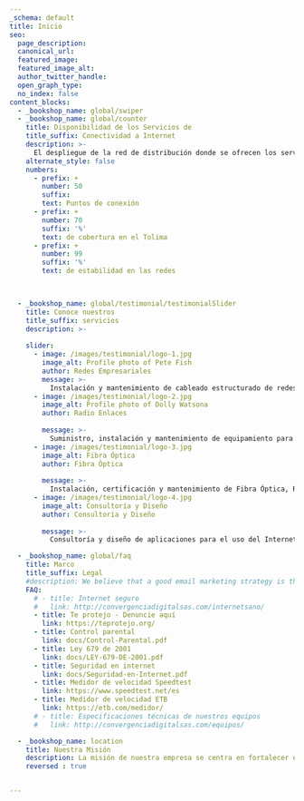 ```yaml
---
_schema: default
title: Inicio
seo:
  page_description:
  canonical_url:
  featured_image:
  featured_image_alt:
  author_twitter_handle:
  open_graph_type:
  no_index: false
content_blocks:
  - _bookshop_name: global/swiper
  - _bookshop_name: global/counter
    title: Disponibilidad de los Servicios de 
    title_suffix: Conectividad a Internet
    description: >-
      El despliegue de la red de distribución donde se ofrecen los servicios de conectividad a Internet por parte de Convergencia Digital esta basado en tecnología Wi-Fi de largo alcance por lo que la disponibilidad del servicio es del 99,6%.
    alternate_style: false
    numbers:
      - prefix: +
        number: 50
        suffix: 
        text: Puntos de conexión 
      - prefix: +
        number: 70
        suffix: '%'
        text: de cobertura en el Tolima
      - prefix: +
        number: 99
        suffix: '%'
        text: de estabilidad en las redes
 


  - _bookshop_name: global/testimonial/testimonialSlider
    title: Conoce nuestros 
    title_suffix: servicios
    description: >-
      
    slider:
      - image: /images/testimonial/logo-1.jpg
        image_alt: Profile photo of Pete Fish
        author: Redes Empresariales
        message: >-
          Instalación y mantenimiento de cableado estructurado de redes de telecomunicaciones y de redes empresariales. Instalación y gestión de zonas Wi-fi.
      - image: /images/testimonial/logo-2.jpg
        image_alt: Profile photo of Dolly Watsona
        author: Radio Enlaces
        
        message: >-
          Suministro, instalación y mantenimiento de equipamiento para el radio enlace PtP y PtMP aplicado tanto a proyectos corporativos, como gubernamentales.
      - image: /images/testimonial/logo-3.jpg
        image_alt: Fibra Óptica
        author: Fibra Óptica
         
        message: >-
          Instalación, certificación y mantenimiento de Fibra Óptica, Red Óptica Pasiva con la Capacidad de Gigabit y Red de Actividad en Nodo (GPON/AON)
      - image: /images/testimonial/logo-4.jpg
        image_alt: Consultoría y Diseño
        author: Consultoría y Diseño
         
        message: >-
          Consultoría y diseño de aplicaciones para el uso del Internet de las cosas en proyectos de domótica e inmótica, ahorro energético, seguridad y accesibilidad para casas Inteligentes.

  - _bookshop_name: global/faq
    title: Marco
    title_suffix: Legal
    #description: We believe that a good email marketing strategy is the key to growth. So we’re helping you grow your business with tools and resources that make email marketing easy.
    FAQ:
      # - title: Internet seguro
      #   link: http://convergenciadigitalsas.com/internetsano/
      - title: Te protejo - Denuncie aquí
        link: https://teprotejo.org/
      - title: Control parental
        link: docs/Control-Parental.pdf
      - title: Ley 679 de 2001
        link: docs/LEY-679-DE-2001.pdf
      - title: Seguridad en internet
        link: docs/Seguridad-en-Internet.pdf
      - title: Medidor de velocidad Speedtest
        link: https://www.speedtest.net/es
      - title: Medidor de velocidad ETB
        link: https://etb.com/medidor/
      # - title: Especificaciones técnicas de nuestros equipos
      #   link: http://convergenciadigitalsas.com/equipos/

  - _bookshop_name: location
    title: Nuestra Misión
    description: La misión de nuestra empresa se centra en fortalecer el área tecnológica de la región, convirtiéndola en un pilar fundamental para lograr un incremento de la productividad y competitividad de nuestro departamento y un mayor impacto socio económico en el ámbito nacional.
    reversed : true


---
```

